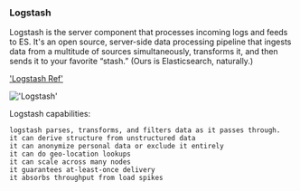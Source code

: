 ### Logstash

Logstash is the server component that processes incoming logs and feeds to ES.
It's an open source, server-side data processing pipeline that ingests data from a multitude of sources simultaneously, transforms it, and then sends it to your favorite “stash.” (Ours is Elasticsearch, naturally.)

['Logstash Ref'](https://www.elastic.co/products/logstash)

!['Logstash'](https://github.com/mpruna/IMPORTING_DATA_INTO_ELASTICSEARCH/blob/master/images/logstash1.png)

Logstash capabilities:

    logstash parses, transforms, and filters data as it passes through.
    it can derive structure from unstructured data
    it can anonymize personal data or exclude it entirely
    it can do geo-location lookups
    it can scale across many nodes
    it guarantees at-least-once delivery
    it absorbs throughput from load spikes
    
